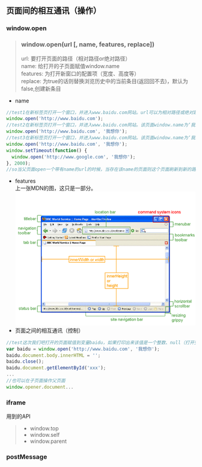 ## 页面间的相互通讯（操作）
### window.open
> ### **window.open(url [, name, features, replace])**  
> url: 要打开页面的路径（相对路径or绝对路径）  
> name: 给打开的子页面赋值window.name  
> features: 为打开新窗口的配置项（宽度、高度等）  
> replace: 为true的话则替换浏览历史中的当前条目(返回回不去)，默认为false,创建新条目
* name  
```javascript
//test1在新标签页打开一个窗口，并进入www.baidu.com网站。url可以为相对路径或绝对路径
window.open('http://www.baidu.com');
//test2在新标签页打开一个窗口，并进入www.baidu.com网站。该页面window.name为‘我想你’
window.open('http://www.baidu.com', '我想你');
//test3在新标签页打开一个窗口，并进入www.baidu.com网站。该页面window.name为‘我想你’。2s后该页面继续跳转到www.google.com
window.open('http://www.baidu.com', '我想你');
window.setTimeout(function() {
  window.open('http://www.google.com', '我想你');
}, 2000);
//so当父页面open一个带有name的url的时候，当存在该name的页面则这个页面刷新到新的路径，当不存在该name的页面则新打开一个标签页，over。
```
* features  
上一张MDN的图，这只是一部分。
![](./image/window.open.gif)
* 页面之间的相互通讯（控制）
```javascript
//test这次我们吧打开的页面赋值到变量baidu，如果打印出来该值是一个整数、null（打开受阻，比如“Firefox阻止了此网站弹出一个窗口”）
var baidu = window.open('http://www.baidu.com', '我想你');
baidu.document.body.innerHTML = '';
baidu.close();
baidu.document.getElementById('xxx');
...
//也可以在子页面操作父页面
window.opener.document...
```
### iframe
用到的API
> * window.top
> * window.self
> * window.parent
### postMessage